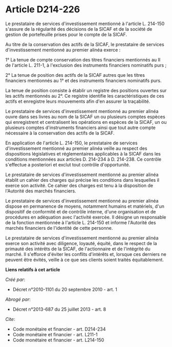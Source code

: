 # Article D214-226

Le prestataire de services d'investissement mentionné à l'article L. 214-150 s'assure de la régularité des décisions de la
SICAF et de la société de gestion de portefeuille prises pour le compte de la SICAF. 

Au titre de la conservation des actifs de la SICAF, le prestataire de services d'investissement mentionné au premier alinéa
exerce : 

1° La tenue de compte conservation des titres financiers mentionnés au II de l'article L. 211-1, à l'exclusion des
instruments financiers nominatifs purs ; 

2° La tenue de position des actifs de la SICAF autres que les titres financiers mentionnés au 1° et des instruments
financiers nominatifs purs. 

La tenue de position consiste à établir un registre des positions ouvertes sur les actifs mentionnés au 2°. Ce registre
identifie les caractéristiques de ces actifs et enregistre leurs mouvements afin d'en assurer la traçabilité. 

Le prestataire de services d'investissement mentionné au premier alinéa ouvre dans ses livres au nom de la SICAF un ou
plusieurs comptes espèces qui enregistrent et centralisent les opérations en espèces de la SICAF, un ou plusieurs comptes
d'instruments financiers ainsi que tout autre compte nécessaire à la conservation des actifs de la SICAF. 

En application de l'article L. 214-150, le prestataire de services d'investissement mentionné au premier alinéa veille au
respect des dispositions législatives et réglementaires applicables à la SICAF dans les conditions mentionnées aux articles
D. 214-234 à D. 214-238. Ce contrôle s'effectue a posteriori et exclut tout contrôle d'opportunité. 

Le prestataire de services d'investissement mentionné au premier alinéa établit un cahier des charges qui précise les
conditions dans lesquelles il exerce son activité. Ce cahier des charges est tenu à la disposition de l'Autorité des marchés
financiers. 

Le prestataire de services d'investissement mentionné au premier alinéa dispose en permanence de moyens, notamment humains et
matériels, d'un dispositif de conformité et de contrôle interne, d'une organisation et de procédures en adéquation avec
l'activité exercée. Il désigne un responsable de la fonction mentionnée à l'article L. 214-150 et informe l'Autorité des
marchés financiers de l'identité de cette personne. 

Le prestataire de services d'investissement mentionné au premier alinéa exerce son activité avec diligence, loyauté, équité,
dans le respect de la primauté des intérêts de la SICAF, de l'actionnaire et de l'intégrité du marché. Il s'efforce d'éviter
les conflits d'intérêts et, lorsque ces derniers ne peuvent être évités, veille à ce que ses clients soient traités
équitablement.

**Liens relatifs à cet article**

_Créé par_:

  - Décret n°2010-1101 du 20 septembre 2010 - art. 1

_Abrogé par_:

  - Décret n°2013-687 du 25 juillet 2013 - art. 8

_Cite_:

  - Code monétaire et financier - art. D214-234
  - Code monétaire et financier - art. L211-1
  - Code monétaire et financier - art. L214-150
